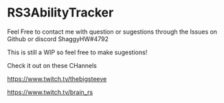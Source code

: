 # RS3AbilityTracker
Feel Free to contact me with question or sugestions through the Issues on Github or discord ShaggyHW#4792

This is still a WIP so feel free to make sugestions!


Check it out on these CHannels

https://www.twitch.tv/thebigsteeve

https://www.twitch.tv/brain_rs
